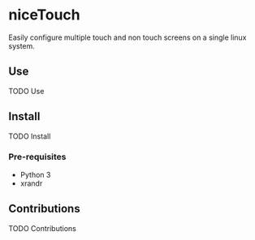 # niceTouch
Easily configure multiple touch and non touch screens on a single linux system.

## Use
TODO Use

## Install
TODO Install

### Pre-requisites
* Python 3
* xrandr

## Contributions
TODO Contributions
